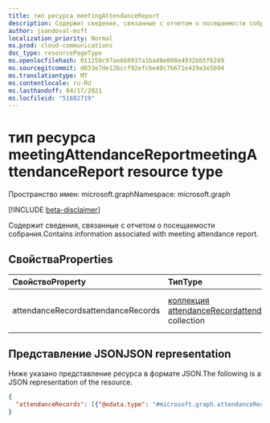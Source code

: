 ```yaml
---
title: тип ресурса meetingAttendanceReport
description: Содержит сведения, связанные с отчетом о посещаемости собрания.
author: jsandoval-msft
localization_priority: Normal
ms.prod: cloud-communications
doc_type: resourcePageType
ms.openlocfilehash: 011250c97ae660937a1bad8e008e4932bb5fb289
ms.sourcegitcommit: d033e7de12bccf92efcbe40c7b671e419a3e5b94
ms.translationtype: MT
ms.contentlocale: ru-RU
ms.lasthandoff: 04/17/2021
ms.locfileid: "51882719"
---
```

# <a name="meetingattendancereport-resource-type"></a><span data-ttu-id="4e80b-103">тип ресурса meetingAttendanceReport</span><span class="sxs-lookup"><span data-stu-id="4e80b-103">meetingAttendanceReport resource type</span></span>

<span data-ttu-id="4e80b-104">Пространство имен: microsoft.graph</span><span class="sxs-lookup"><span data-stu-id="4e80b-104">Namespace: microsoft.graph</span></span>

[!INCLUDE [beta-disclaimer](../../includes/beta-disclaimer.md)]

<span data-ttu-id="4e80b-105">Содержит сведения, связанные с отчетом о посещаемости собрания.</span><span class="sxs-lookup"><span data-stu-id="4e80b-105">Contains information associated with meeting attendance report.</span></span>

## <a name="properties"></a><span data-ttu-id="4e80b-106">Свойства</span><span class="sxs-lookup"><span data-stu-id="4e80b-106">Properties</span></span>

| <span data-ttu-id="4e80b-107">Свойство</span><span class="sxs-lookup"><span data-stu-id="4e80b-107">Property</span></span>            | <span data-ttu-id="4e80b-108">Тип</span><span class="sxs-lookup"><span data-stu-id="4e80b-108">Type</span></span>    | <span data-ttu-id="4e80b-109">Описание</span><span class="sxs-lookup"><span data-stu-id="4e80b-109">Description</span></span>|
|:--------------------|:--------|:-----------|
| <span data-ttu-id="4e80b-110">attendanceRecords</span><span class="sxs-lookup"><span data-stu-id="4e80b-110">attendanceRecords</span></span>           | <span data-ttu-id="4e80b-111">[коллекция attendanceRecord](attendanceRecord.md)</span><span class="sxs-lookup"><span data-stu-id="4e80b-111">[attendanceRecord](attendanceRecord.md) collection</span></span>  | <span data-ttu-id="4e80b-112">Список записей о посещаемости.</span><span class="sxs-lookup"><span data-stu-id="4e80b-112">The list of attendance records.</span></span> |

## <a name="json-representation"></a><span data-ttu-id="4e80b-113">Представление JSON</span><span class="sxs-lookup"><span data-stu-id="4e80b-113">JSON representation</span></span>

<span data-ttu-id="4e80b-114">Ниже указано представление ресурса в формате JSON.</span><span class="sxs-lookup"><span data-stu-id="4e80b-114">The following is a JSON representation of the resource.</span></span>

<!-- {
  "blockType": "resource",
  "optionalProperties": [

  ],
  "@odata.type": "microsoft.graph.meetingAttendanceReport"
}-->

```json
{
  "attendanceRecords": [{"@odata.type": "#microsoft.graph.attendanceRecord"}]
}
```
